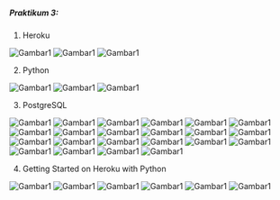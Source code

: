 ##### Praktikum 3:
1. Heroku

![Gambar1](https://github.com/anitaangguntari/tekn-cloud-computing/blob/master/minggu-03/app.PNG)
![Gambar1](https://github.com/anitaangguntari/tekn-cloud-computing/blob/master/minggu-03/Create-APP.PNG)
![Gambar1](https://github.com/anitaangguntari/tekn-cloud-computing/blob/master/minggu-03/hero-to-github.PNG)

2. Python

![Gambar1](https://github.com/anitaangguntari/tekn-cloud-computing/blob/master/minggu-03/python1.PNG)
![Gambar1](https://github.com/anitaangguntari/tekn-cloud-computing/blob/master/minggu-03/python2.PNG)
![Gambar1](https://github.com/anitaangguntari/tekn-cloud-computing/blob/master/minggu-03/python3.PNG)

3. PostgreSQL

![Gambar1](https://github.com/anitaangguntari/tekn-cloud-computing/blob/master/minggu-03/postgresql1.PNG)
![Gambar1](https://github.com/anitaangguntari/tekn-cloud-computing/blob/master/minggu-03/postgresql2.PNG)
![Gambar1](https://github.com/anitaangguntari/tekn-cloud-computing/blob/master/minggu-03/postgresql3.PNG)
![Gambar1](https://github.com/anitaangguntari/tekn-cloud-computing/blob/master/minggu-03/postgresql4.PNG)
![Gambar1](https://github.com/anitaangguntari/tekn-cloud-computing/blob/master/minggu-03/postgresql5.PNG)
![Gambar1](https://github.com/anitaangguntari/tekn-cloud-computing/blob/master/minggu-03/postgresql6.PNG)
![Gambar1](https://github.com/anitaangguntari/tekn-cloud-computing/blob/master/minggu-03/postgresql7.PNG)
![Gambar1](https://github.com/anitaangguntari/tekn-cloud-computing/blob/master/minggu-03/postgresql8.PNG)
![Gambar1](https://github.com/anitaangguntari/tekn-cloud-computing/blob/master/minggu-03/postgresql9.PNG)
![Gambar1](https://github.com/anitaangguntari/tekn-cloud-computing/blob/master/minggu-03/postgresql10.PNG)
![Gambar1](https://github.com/anitaangguntari/tekn-cloud-computing/blob/master/minggu-03/postgresql16.PNG)
![Gambar1](https://github.com/anitaangguntari/tekn-cloud-computing/blob/master/minggu-03/postgresql17.PNG)
![Gambar1](https://github.com/anitaangguntari/tekn-cloud-computing/blob/master/minggu-03/postgresql18.PNG)
![Gambar1](https://github.com/anitaangguntari/tekn-cloud-computing/blob/master/minggu-03/postgresql19.PNG)
![Gambar1](https://github.com/anitaangguntari/tekn-cloud-computing/blob/master/minggu-03/postgresql20.PNG)
![Gambar1](https://github.com/anitaangguntari/tekn-cloud-computing/blob/master/minggu-03/postgresql21.PNG)
![Gambar1](https://github.com/anitaangguntari/tekn-cloud-computing/blob/master/minggu-03/postgresql22.PNG)
![Gambar1](https://github.com/anitaangguntari/tekn-cloud-computing/blob/master/minggu-03/postgresql23.PNG)
![Gambar1](https://github.com/anitaangguntari/tekn-cloud-computing/blob/master/minggu-03/postgresql24.PNG)
![Gambar1](https://github.com/anitaangguntari/tekn-cloud-computing/blob/master/minggu-03/postgresql25.PNG)
![Gambar1](https://github.com/anitaangguntari/tekn-cloud-computing/blob/master/minggu-03/postgresql26.PNG)
![Gambar1](https://github.com/anitaangguntari/tekn-cloud-computing/blob/master/minggu-03/postgresql27.PNG)

4.  Getting Started on Heroku with Python

![Gambar1](https://github.com/anitaangguntari/tekn-cloud-computing/blob/master/minggu-03/hero-versi.PNG)
![Gambar1](https://github.com/anitaangguntari/tekn-cloud-computing/blob/master/minggu-03/hero-login.PNG)
![Gambar1](https://github.com/anitaangguntari/tekn-cloud-computing/blob/master/minggu-03/hero-prepare-clone.png)
![Gambar1](https://github.com/anitaangguntari/tekn-cloud-computing/blob/master/minggu-03/hero-open-view.png)
![Gambar1](https://github.com/anitaangguntari/tekn-cloud-computing/blob/master/minggu-03/hero-python.png)
![Gambar1](https://github.com/anitaangguntari/tekn-cloud-computing/blob/master/minggu-03/hero-scale.PNG)


